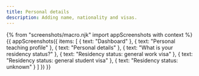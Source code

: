 ```yaml
---
title: Personal details
description: Adding name, nationality and visas.
---
```


{% from "screenshots/macro.njk" import appScreenshots with context %}
{{ appScreenshots({
  items: [
    { text: "Dashboard" },
    { text: "Personal teaching profile" },
    { text: "Personal details" },
    { text: "What is your residency status?" },
    { text: "Residency status: general work visa" },
    { text: "Residency status: general student visa" },
    { text: "Residency status: unknown" }
  ]
}) }}

